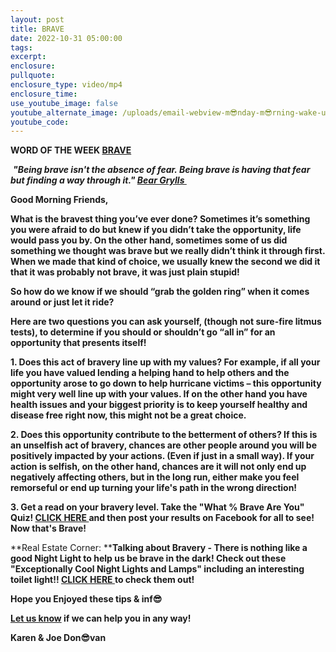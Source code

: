 ```yaml
---
layout: post
title: BRAVE
date: 2022-10-31 05:00:00
tags:
excerpt:
enclosure:
pullquote:
enclosure_type: video/mp4
enclosure_time:
use_youtube_image: false
youtube_alternate_image: /uploads/email-webview-m😎nday-m😎rning-wake-up-scary-brave.png
youtube_code:
---
```

**WORD OF THE WEEK&nbsp;[BRAVE](https://youtu.be/QUQsqBqxoR4)**

*&nbsp;**"Being brave isn't the absence of fear. Being brave is having that fear but finding a way through it."&nbsp;[Bear Grylls&nbsp;](https://en.wikipedia.org/wiki/Bear_Grylls)***

**Good Morning Friends,**

**What is the bravest thing you’ve ever done? Sometimes it’s something you were afraid to do but knew if you didn’t take the opportunity, life would pass you by. On the other hand, sometimes some of us did something we thought was brave but we really didn’t think it through first. When we made that kind of choice, we usually knew the second we did it that it was probably not brave, it was just plain stupid\!**

**So how do we know if we should “grab the golden ring” when it comes around or just let it ride?**

**Here are two questions you can ask yourself, (though not sure-fire litmus tests), to determine if you should or shouldn’t go “all in” for an opportunity that presents itself\!**

**1\. Does this act of bravery line up with my values? For example, if all your life you have valued lending a helping hand to help others and the opportunity arose to go down to help hurricane victims – this opportunity might very well line up with your values. If on the other hand you have health issues and your biggest priority is to keep yourself healthy and disease free right now, this might not be a great choice.**

**2\. Does this opportunity contribute to the betterment of others? If this is an unselfish act of bravery, chances are other people around you will be positively impacted by your actions. (Even if just in a small way). If your action is selfish, on the other hand, chances are it will not only end up negatively affecting others, but in the long run, either make you feel remorseful or end up turning your life's path in the wrong direction\!&nbsp;**

**3\. Get a read on your bravery level. Take the "What % Brave Are You" Quiz\!&nbsp;[CLICK HERE&nbsp;](https://play.howstuffworks.com/quiz/what-brave-are-you)and then post your results on Facebook for all to see\! Now that's Brave\!**

**Real Estate Corner:&nbsp;****Talking about Bravery - There is nothing like a good Night Light to help us be brave in the dark\! Check out these "Exceptionally Cool Night Lights and Lamps" including an interesting toilet light\!\!&nbsp;[CLICK HERE&nbsp;](https://www.amazon.com/unique-night-lights/s?k=unique+night+lights)to check them out\!**

**Hope you Enjoyed these tips & inf😎**

**[Let us know](https://longislandrealestatevideoblog.com/contact)&nbsp;if we can help you in any way\!&nbsp;**

**Karen & Joe Don😎van&nbsp;**&nbsp;